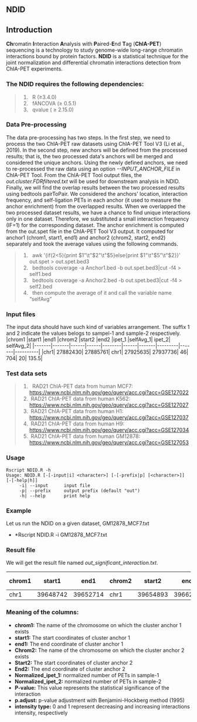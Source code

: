 ## **NDID**
## Introduction
**Ch**romatin **I**nteraction **A**nalysis with **P**aired-**E**nd **T**ag (**ChIA-PET**) sequencing is a technology to study genome-wide long-range chromatin interactions bound by protein factors. **NDID** is a statistical technique for the joint normalization and differential chromatin interactions detection from ChIA-PET experiments. 
### The NDID requires the following dependencies:
> 1) &nbsp; R (≥3.4.0) <br />
> 2) &nbsp; fANCOVA (≥ 0.5.1)<br />
> 3) &nbsp; qvalue ( ≥ 2.15.0) <br />
### Data Pre-processing
The data pre-processing has two steps. In the first step, we need to process the two ChIA-PET raw datasets using ChIA-PET Tool V3 (Li et al., 2019). In the second step, new anchors will be defined from the processed results; that is, the two processed data's anchors will be merged and considered the unique anchors. Using the newly defined anchors, we need to re-processed the raw data using an option *--INPUT_ANCHOR_FILE* in ChIA-PET Tool. From the ChIA-PET Tool output files, the *out.cluster.FDRfiltered.txt* will be used for downstream analysis in NDID. Finally, we will find the overlap results between the two processed results using bedtools pairToPair. We considered the anchors' location, interaction frequency, and self-ligation PETs in each anchor (it used to measure the anchor enrichment) from the overlapped results. When we overlapped the two processed dataset results, we have a chance to find unique interactions only in one dataset. Therefore, we substituted a small interaction frequency (IF=1) for the corresponding dataset. The anchor enrichment is computed from the out.spet file in the ChIA-PET Tool V3 output. It computed for anchor1 (chrom1, start1, end1) and anchor2 (chrom2, start2, end2)  separately and took the average values using the following commands.  
> 1) &nbsp; awk '{if($2<$5){print $1"\t"$2"\t"$5}else{print $1"\t"$5"\t"$2}}' out.spet  > out.spet.bed3 <br />
> 2) &nbsp; bedtools coverage -a Anchor1.bed -b out.spet.bed3|cut -f4  > self1.bed <br />
> 3) &nbsp; bedtools coverage -a Anchor2.bed -b out.spet.bed3|cut -f4  > self2.bed <br />
> 3) &nbsp; then compute the average of it and call the variable name “selfAvg” <br />
### Input files
The input data should have such kind of variables arrangement. The  suffix 1 and 2 indicate the values belogs to sampel-1 and sample-2 respectively. 
|chrom1 |start1 |end1  |chrom2 |start2 |end2  |ipet_1 |selfAvg_1|	ipet_2|	selfAvg_2|
|-------|-------|------|------|--------|------|-------|---------|-------|----------|
|chr1|	27882430|	27885761|	chr1|	27925635|	27937736|	46|	704|	20|	135.5|
### Test data sets
> 1) &nbsp;	RAD21 ChIA-PET data from human MCF7:<br /> https://www.ncbi.nlm.nih.gov/geo/query/acc.cgi?acc=GSE127022
> 2) &nbsp;RAD21 ChIA-PET data from human K562:<br /> https://www.ncbi.nlm.nih.gov/geo/query/acc.cgi?acc=GSE127027
> 3) &nbsp;RAD21 ChIA-PET data from human H1:<br /> https://www.ncbi.nlm.nih.gov/geo/query/acc.cgi?acc=GSE127037
> 4) &nbsp;RAD21 ChIA-PET data from human H9:<br /> https://www.ncbi.nlm.nih.gov/geo/query/acc.cgi?acc=GSE127034
> 5) &nbsp;RAD21 ChIA-PET data from human GM12878:<br /> https://www.ncbi.nlm.nih.gov/geo/query/acc.cgi?acc=GSE127053
### Usage
	Rscript NDID.R -h
  	Usage: NDID.R [-[-input|i] <character>] [-[-prefix|p] [<character>]] [-[-help|h]]
         -i| --input      input file
         -p| --prefix     output prefix (default "out")
         -h| --help       print help
### Example 
Let us run the NDID on a given dataset, GM12878_MCF7.txt 
-	*Rscript NDID.R  -i GM12878_MCF7.txt
### Result file
We will get the result file named *out_significant_interaction.txt*. <br />

|chrom1 |start1 |end1  |chrom2|	start2|	end2|Normalized_ipet_1|Normalized_ipet_2|	P-value|p.adjust|intensity type|
|-------|-------|------|------|-------|-----|----------------|----------------|--------|--------|--------------|
|chr1	|39648742|39652714|chr1	|39654893|39662163 |3.83360974|	15.20362117|0.000798074	|0.022997704|1|

### Meaning of the columns:
- **chrom1:**  The name of the chromosome on which the cluster anchor 1 exists <br />
- **start1:**  The start coordinates of cluster anchor 1 <br />
- **end1:**  The end coordinate of cluster anchor 1
- **Chrom2:**  The name of the chromosome on which the cluster anchor 2 exists <br />
- **Start2:**  The start coordinates of cluster anchor 2 <br />
- **End2:**  The end coordinate of cluster anchor 2 <br />
- **Normalized_ipet_1:**  normalized number of PETs in sample-1 <br />
- **Normalized_ipet_2:**  normalized number of PETs in sample-2 <br />
- **P-value:** This value represents the statistical significance of the interaction <br />
- **p.adjust:**  p-value adjustment with Benjamini-Hockberg method (1995) <br />
- **intensity type:**  0 and 1 represent decreasing and increasing interactions intensity, respectively <br />


